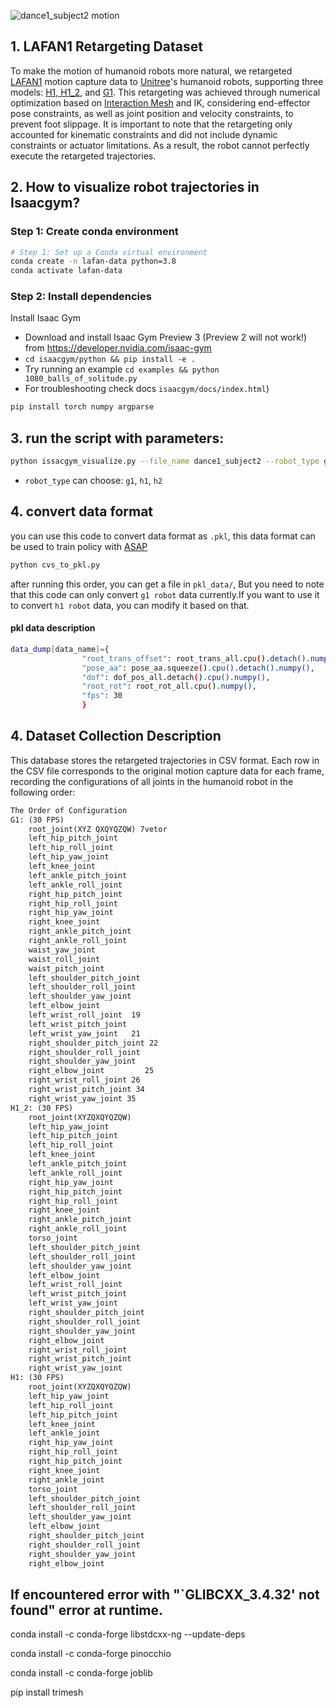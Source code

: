 

![dance1_subject2 motion](/dance_subject.gif)

## 1. LAFAN1 Retargeting Dataset

To make the motion of humanoid robots more natural, we retargeted [LAFAN1](https://github.com/ubisoft/ubisoft-laforge-animation-dataset) motion capture data to [Unitree](https://www.unitree.com/)'s humanoid robots, supporting three models: [H1, H1_2](https://www.unitree.com/h1), and [G1](https://www.unitree.com/g1). This retargeting was achieved through numerical optimization based on [Interaction Mesh](https://ieeexplore.ieee.org/document/6651585) and IK, considering end-effector pose constraints, as well as joint position and velocity constraints, to prevent foot slippage. It is important to note that the retargeting only accounted for kinematic constraints and did not include dynamic constraints or actuator limitations. As a result, the robot cannot perfectly execute the retargeted trajectories.

## 2. How to visualize robot trajectories in Isaacgym?

### Step 1: Create conda environment
```sh
# Step 1: Set up a Conda virtual environment
conda create -n lafan-data python=3.8
conda activate lafan-data
```
### Step 2: Install dependencies
Install Isaac Gym
   - Download and install Isaac Gym Preview 3 (Preview 2 will not work!) from https://developer.nvidia.com/isaac-gym
   - `cd isaacgym/python && pip install -e .`
   - Try running an example `cd examples && python 1080_balls_of_solitude.py`
   - For troubleshooting check docs `isaacgym/docs/index.html`)

```sh
pip install torch numpy argparse
```

## 3. run the script with parameters:
```sh
python issacgym_visualize.py --file_name dance1_subject2 --robot_type g1
```
- `robot_type` can choose: `g1`, `h1`, `h2`


## 4. convert data format

you can use this code to convert data format as `.pkl`, this data format can be used to train policy with [ASAP](https://github.com/LeCAR-Lab/ASAP.git)

```sh
python cvs_to_pkl.py
```
after running this order, you can get a file in `pkl_data/`, But you need to note that this code can only convert `g1 robot` data currently.If you want to use it to convert `h1 robot` data, you can modify it based on that.

#### pkl data description
```sh
data_dump[data_name]={
                "root_trans_offset": root_trans_all.cpu().detach().numpy(),
                "pose_aa": pose_aa.squeeze().cpu().detach().numpy(),   
                "dof": dof_pos_all.detach().cpu().numpy(), 
                "root_rot": root_rot_all.cpu().numpy(),
                "fps": 30
                }
```

## 4. Dataset Collection Description

This database stores the retargeted trajectories in CSV format. Each row in the CSV file corresponds to the original motion capture data for each frame, recording the configurations of all joints in the humanoid robot in the following order:

```txt
The Order of Configuration
G1: (30 FPS)
    root_joint(XYZ QXQYQZQW) 7vetor
    left_hip_pitch_joint
    left_hip_roll_joint
    left_hip_yaw_joint
    left_knee_joint
    left_ankle_pitch_joint
    left_ankle_roll_joint
    right_hip_pitch_joint
    right_hip_roll_joint
    right_hip_yaw_joint
    right_knee_joint
    right_ankle_pitch_joint
    right_ankle_roll_joint
    waist_yaw_joint
    waist_roll_joint
    waist_pitch_joint
    left_shoulder_pitch_joint
    left_shoulder_roll_joint
    left_shoulder_yaw_joint
    left_elbow_joint
    left_wrist_roll_joint  19
    left_wrist_pitch_joint
    left_wrist_yaw_joint   21
    right_shoulder_pitch_joint 22
    right_shoulder_roll_joint
    right_shoulder_yaw_joint
    right_elbow_joint         25
    right_wrist_roll_joint 26
    right_wrist_pitch_joint 34
    right_wrist_yaw_joint 35
H1_2: (30 FPS)
    root_joint(XYZQXQYQZQW)
    left_hip_yaw_joint
    left_hip_pitch_joint
    left_hip_roll_joint
    left_knee_joint
    left_ankle_pitch_joint
    left_ankle_roll_joint
    right_hip_yaw_joint
    right_hip_pitch_joint
    right_hip_roll_joint
    right_knee_joint
    right_ankle_pitch_joint
    right_ankle_roll_joint
    torso_joint
    left_shoulder_pitch_joint
    left_shoulder_roll_joint
    left_shoulder_yaw_joint
    left_elbow_joint
    left_wrist_roll_joint
    left_wrist_pitch_joint
    left_wrist_yaw_joint
    right_shoulder_pitch_joint
    right_shoulder_roll_joint
    right_shoulder_yaw_joint
    right_elbow_joint
    right_wrist_roll_joint
    right_wrist_pitch_joint
    right_wrist_yaw_joint
H1: (30 FPS)
    root_joint(XYZQXQYQZQW)
    left_hip_yaw_joint
    left_hip_roll_joint
    left_hip_pitch_joint
    left_knee_joint
    left_ankle_joint
    right_hip_yaw_joint
    right_hip_roll_joint
    right_hip_pitch_joint
    right_knee_joint
    right_ankle_joint
    torso_joint
    left_shoulder_pitch_joint
    left_shoulder_roll_joint
    left_shoulder_yaw_joint
    left_elbow_joint
    right_shoulder_pitch_joint
    right_shoulder_roll_joint
    right_shoulder_yaw_joint
    right_elbow_joint
```
## If encountered error with "`GLIBCXX_3.4.32' not found" error at runtime.
conda install -c conda-forge libstdcxx-ng --update-deps

conda install -c conda-forge pinocchio

conda install -c conda-forge joblib

pip install trimesh

